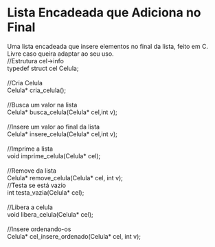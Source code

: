 # Lista Encadeada que Adiciona no Final
Uma lista encadeada que insere elementos no final da lista, feito em C.<br>
Livre caso queira adaptar ao seu uso.
<br>
//Estrutura cel->info<br>
typedef struct cel Celula;<br>
<br>
//Cria Celula<br>
Celula* cria_celula();<br>
<br>
//Busca um valor na lista<br>
Celula* busca_celula(Celula* cel,int v);<br>
<br>
//Insere um valor ao final da lista<br>
Celula* insere_celula(Celula* cel,int v);<br>
<br>
//Imprime a lista<br>
void imprime_celula(Celula* cel);<br>
<br>
//Remove da lista<br>
Celula* remove_celula(Celula* cel, int v);
<br>
//Testa se está vazio<br>
int testa_vazia(Celula* cel);<br>
<br>
//Libera a celula<br>
void libera_celula(Celula* cel);<br>
<br>
//Insere ordenando-os<br>
Celula* cel_insere_ordenado(Celula* cel, int v);<br>
